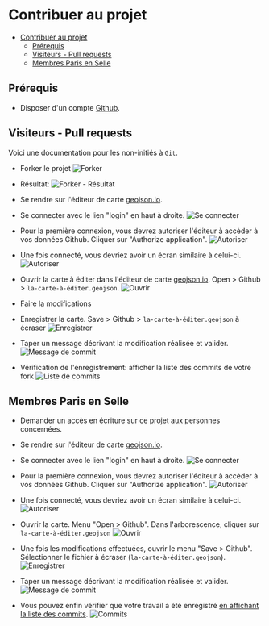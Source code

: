 # Contribuer au projet

<!-- TOC depthFrom:1 depthTo:6 withLinks:1 updateOnSave:1 orderedList:0 -->

- [Contribuer au projet](#contribuer-au-projet)
	- [Prérequis](#prrequis)
	- [Visiteurs - Pull requests](#visiteurs-pull-requests)
	- [Membres Paris en Selle](#membres-paris-en-selle)

<!-- /TOC -->

## Prérequis

* Disposer d'un compte [Github](https://github.com).

## Visiteurs - Pull requests

Voici une documentation pour les non-initiés à `Git`.

* Forker le projet
![Forker](assets/contribuer_PR_0.png)

* Résultat:
![Forker - Résultat](assets/contribuer_PR_1.png)

* Se rendre sur l'éditeur de carte [geojson.io](http://geojson.io).

* Se connecter avec le lien "login" en haut à droite. ![Se connecter](assets/contribuer_editor-authorize_0.png)

* Pour la première connexion, vous devrez autoriser l'éditeur à accèder à vos données Github. Cliquer sur "Authorize application". ![Autoriser](assets/contribuer_editor-authorize_1.png)

* Une fois connecté, vous devriez avoir un écran similaire à celui-ci.
![Autoriser](assets/contribuer_editor-authorize_2.png)

* Ouvrir la carte à éditer dans l'éditeur de carte [geojson.io](http://geojson.io). Open > Github > `la-carte-à-éditer.geojson`.
![Ouvrir](assets/contribuer_PR_2.png)

* Faire la modifications

* Enregistrer la carte. Save > Github > `la-carte-à-éditer.geojson` à écraser
![Enregistrer](assets/contribuer_PR_3.png)

* Taper un message décrivant la modification réalisée et valider. ![Message de commit](assets/contribuer_3.png)

* Vérification de l'enregistrement: afficher la liste des commits de votre fork
![Liste de commits](assets/contribuer_PR_4.png)


## Membres Paris en Selle

* Demander un accès en écriture sur ce projet aux personnes concernées.

* Se rendre sur l'éditeur de carte [geojson.io](http://geojson.io).

* Se connecter avec le lien "login" en haut à droite. ![Se connecter](assets/contribuer_editor-authorize_0.png)

* Pour la première connexion, vous devrez autoriser l'éditeur à accèder à vos données Github. Cliquer sur "Authorize application". ![Autoriser](assets/contribuer_editor-authorize_1.png)

* Une fois connecté, vous devriez avoir un écran similaire à celui-ci.
![Autoriser](assets/contribuer_editor-authorize_2.png)

* Ouvrir la carte. Menu "Open > Github". Dans l'arborescence, cliquer sur `la-carte-à-éditer.geojson` ![Ouvrir](assets/contribuer_2.png)

* Une fois les modifications effectuées, ouvrir le menu "Save > Github". Sélectionner le fichier à écraser (`la-carte-à-éditer.geojson`). ![Enregistrer](assets/contribuer_2.png)

* Taper un message décrivant la modification réalisée et valider. ![Message de commit](assets/contribuer_3.png)

* Vous pouvez enfin vérifier que votre travail a été enregistré [en affichant la liste des commits](https://github.com/ParisEnSelle/planvelo-carte/commits/master). ![Commits](assets/contribuer_4.png)
